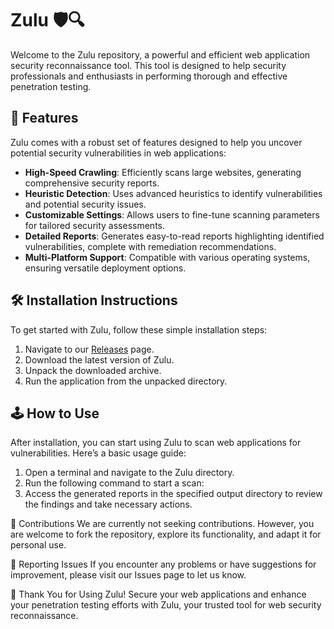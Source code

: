 # Zulu 🛡️🔍

Welcome to the Zulu repository, a powerful and efficient web application security reconnaissance tool. This tool is designed to help security professionals and enthusiasts in performing thorough and effective penetration testing.

## 🚀 Features

Zulu comes with a robust set of features designed to help you uncover potential security vulnerabilities in web applications:

- **High-Speed Crawling**: Efficiently scans large websites, generating comprehensive security reports.
- **Heuristic Detection**: Uses advanced heuristics to identify vulnerabilities and potential security issues.
- **Customizable Settings**: Allows users to fine-tune scanning parameters for tailored security assessments.
- **Detailed Reports**: Generates easy-to-read reports highlighting identified vulnerabilities, complete with remediation recommendations.
- **Multi-Platform Support**: Compatible with various operating systems, ensuring versatile deployment options.

## 🛠️ Installation Instructions

To get started with Zulu, follow these simple installation steps:

1. Navigate to our [Releases](../../releases) page.
2. Download the latest version of Zulu.
3. Unpack the downloaded archive.
4. Run the application from the unpacked directory.

## 🕹️ How to Use

After installation, you can start using Zulu to scan web applications for vulnerabilities. Here’s a basic usage guide:

1. Open a terminal and navigate to the Zulu directory.
2. Run the following command to start a scan:
3. Access the generated reports in the specified output directory to review the findings and take necessary actions.

🛑 Contributions
We are currently not seeking contributions. However, you are welcome to fork the repository, explore its functionality, and adapt it for personal use.

🐞 Reporting Issues
If you encounter any problems or have suggestions for improvement, please visit our Issues page to let us know.

🌟 Thank You for Using Zulu!
Secure your web applications and enhance your penetration testing efforts with Zulu, your trusted tool for web security reconnaissance.
